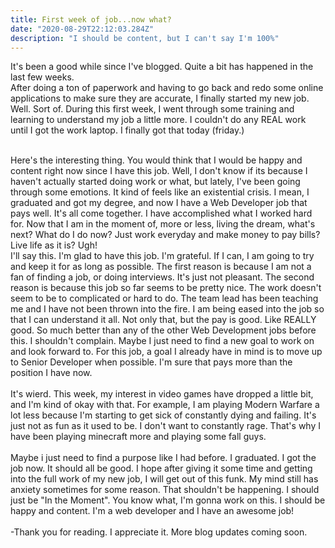 ```yaml
---
title: First week of job...now what?
date: "2020-08-29T22:12:03.284Z"
description: "I should be content, but I can't say I'm 100%"
---
```


It's been a good while since I've blogged. Quite a bit has happened in the last few weeks. 
<br>
After doing a ton of paperwork and having to go back and redo some online applications to make sure they are accurate, I finally started my new job. Well. Sort of. 
During this first week, I went through some training and learning to understand my job a little more. I couldn't do any REAL work until I got the work laptop. I finally got that today (friday.)
<br><br>

Here's the interesting thing. 
You would think that I would be happy and content right now since I have this job. Well, I don't know if its because I haven't actually started doing work or what, but lately, I've been going through some emotions. It kind of feels like an existential crisis. I mean, I graduated and got my degree, and now I have a Web Developer job that pays well. It's all come together. I have accomplished what I worked hard for. Now that I am in the moment of, more or less, living the dream, what's next? What do I do now? Just work everyday and make money to pay bills? Live life as it is? Ugh!
<br>
I'll say this. I'm glad to have this job. I'm grateful. If I can, I am going to try and keep it for as long as possible. The first reason is because I am not a fan of finding a job, or doing interviews. It's just not pleasant. The second reason is because this job so far seems to be pretty nice. The work doesn't seem to be to complicated or hard to do. The team lead has been teaching me and I have not been thrown into the fire. I am being eased into the job so that I can understand it all. Not only that, but the pay is good. Like REALLY good. So much better than any of the other Web Development jobs before this. I shouldn't complain. Maybe I just need to find a new goal to work on and look forward to. For this job, a goal I already have in mind is to move up to Senior Developer when possible. I'm sure that pays more than the position I have now. 
<br><br>
It's wierd. This week, my interest in video games have dropped a little bit, and I'm kind of okay with that. For example, I am playing Modern Warfare a lot less because I'm starting to get sick of constantly dying and failing. It's just not as fun as it used to be. I don't want to constantly rage. That's why I have been playing minecraft more and playing some fall guys. 
<br><br>
Maybe i just need to find a purpose like I had before. I graduated. I got the job now. It should all be good. I hope after giving it some time and getting into the full work of my new job, I will get out of this funk. My mind still has anxiety sometimes for some reason. That shouldn't be happening. I should just be "In the Moment". You know what, I'm gonna work on this. I should be happy and content. I'm a web developer and I have an awesome job! 
<br><br>
-Thank you for reading. I appreciate it. More blog updates coming soon.